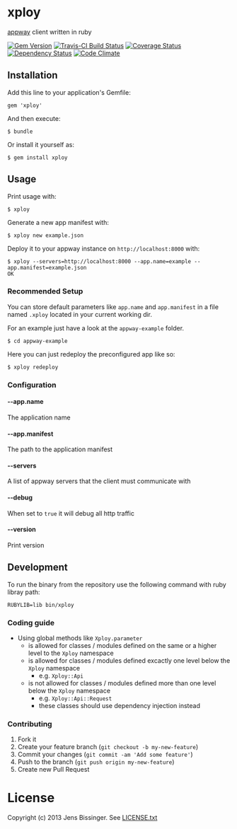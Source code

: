 # xploy

[appway](http://github.com/threez/appway) client written in ruby

[![Gem Version](https://badge.fury.io/rb/xploy.png)](https://rubygems.org/gems/xploy)
[![Travis-CI Build Status](https://secure.travis-ci.org/dpree/xploy.png)](https://travis-ci.org/dpree/xploy)
[![Coverage Status](https://coveralls.io/repos/dpree/xploy/badge.png)](https://coveralls.io/r/dpree/xploy)
[![Dependency Status](https://gemnasium.com/dpree/xploy.png)](https://gemnasium.com/dpree/xploy)
[![Code Climate](https://codeclimate.com/github/dpree/xploy.png)](https://codeclimate.com/github/dpree/xploy)

## Installation

Add this line to your application's Gemfile:

    gem 'xploy'

And then execute:

    $ bundle

Or install it yourself as:

    $ gem install xploy

## Usage

Print usage with:

    $ xploy

Generate a new app manifest with:

    $ xploy new example.json

Deploy it to your appway instance on `http://localhost:8000` with:

    $ xploy --servers=http://localhost:8000 --app.name=example --app.manifest=example.json
    OK

### Recommended Setup

You can store default parameters like `app.name` and `app.manifest` in a file named `.xploy` located in your current working dir.

For an example just have a look at the `appway-example` folder.

    $ cd appway-example

Here you can just redeploy the preconfigured app like so:

    $ xploy redeploy

### Configuration

#### --app.name

The application name

#### --app.manifest

The path to the application manifest

#### --servers

A list of appway servers that the client must communicate with

#### --debug

When set to `true` it will debug all http traffic

#### --version

Print version

## Development

To run the binary from the repository use the following command with ruby libray path:

    RUBYLIB=lib bin/xploy

### Coding guide

* Using global methods like `Xploy.parameter`
  * is allowed for classes / modules defined on the same or a higher level to the `Xploy` namespace
  * is allowed for classes / modules defined excactly one level below the `Xploy` namespace
    * e.g. `Xploy::Api`
  * is not allowed for classes / modules defined more than one level below the `Xploy` namespace
    * e.g. `Xploy::Api::Request`
    * these classes should use dependency injection instead

### Contributing

1. Fork it
2. Create your feature branch (`git checkout -b my-new-feature`)
3. Commit your changes (`git commit -am 'Add some feature'`)
4. Push to the branch (`git push origin my-new-feature`)
5. Create new Pull Request

# License

Copyright (c) 2013 Jens Bissinger. See [LICENSE.txt](LICENSE.txt)
